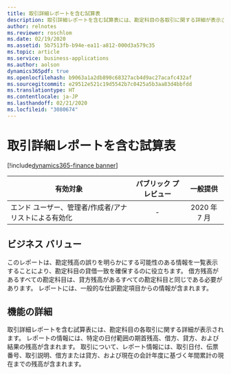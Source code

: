 ```yaml
---
title: 取引詳細レポートを含む試算表
description: 取引詳細レポートを含む試算表には、勘定科目の各取引に関する詳細が表示されます。
author: relnotes
ms.reviewer: roschlom
ms.date: 02/19/2020
ms.assetid: 5b7513fb-b94e-ea11-a812-000d3a579c35
ms.topic: article
ms.service: business-applications
ms.author: aolson
dynamics365pdf: true
ms.openlocfilehash: b9063a1a2db890c68327acb4d9ac27acafc432af
ms.sourcegitcommit: e29512e521c19d5542b7c0425a5b3aa83d4bbfdd
ms.translationtype: HT
ms.contentlocale: ja-JP
ms.lasthandoff: 02/21/2020
ms.locfileid: "3080674"
---
```

# <a name="trial-balance-with-transactional-detail-report"></a>取引詳細レポートを含む試算表
[!include[dynamics365-finance banner](../includes/dynamics365-finance.md)]

| 有効対象    |  パブリック プレビュー | 一般提供 | 
| ---------- | :----------: |:----------: |
|エンド ユーザー、管理者/作成者/アナリストによる有効化|-| 2020 年 7 月|


## <a name="business-value"></a>ビジネス バリュー
<!-- bv start -->
このレポートは、勘定残高の誤りを明らかにする可能性のある情報を一覧表示することにより、勘定科目の貸借一致を確保するのに役立ちます。 借方残高があるすべての勘定科目は、貸方残高があるすべての勘定科目と同じである必要があります。 レポートには、一般的な仕訳勘定項目からの情報が含まれます。
<!-- bv end -->



## <a name="feature-details"></a>機能の詳細
<!--feature detail start -->
取引詳細レポートを含む試算表には、勘定科目の各取引に関する詳細が表示されます。 レポートの情報には、特定の日付範囲の期首残高、借方、貸方、および結果の残高が含まれます。 取引について、レポート情報には、取引日付、伝票番号、取引説明、借方または貸方、および現在の会計年度に基づく年間累計の現在までの残高が含まれます。


<!--feature detail end -->









